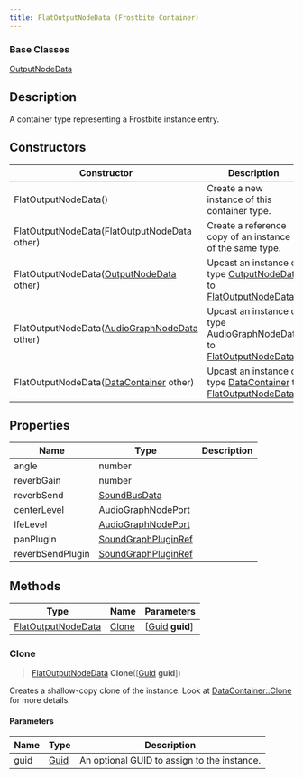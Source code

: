 ```yaml
---
title: FlatOutputNodeData (Frostbite Container)
---
```

### Base Classes

[OutputNodeData](OutputNodeData)

## Description

A container type representing a Frostbite instance entry.

## Constructors

| Constructor                                                                   | Description                                                                                                                 |
| ----------------------------------------------------------------------------- | --------------------------------------------------------------------------------------------------------------------------- |
| FlatOutputNodeData()                                                          | Create a new instance of this container type.                                                                               |
| FlatOutputNodeData(FlatOutputNodeData other)                                  | Create a reference copy of an instance of the same type.                                                                    |
| FlatOutputNodeData([OutputNodeData](OutputNodeData) other)                    | Upcast an instance of type [OutputNodeData](OutputNodeData) to [FlatOutputNodeData](FlatOutputNodeData).                    |
| FlatOutputNodeData([AudioGraphNodeData](AudioGraphNodeData) other)            | Upcast an instance of type [AudioGraphNodeData](AudioGraphNodeData) to [FlatOutputNodeData](FlatOutputNodeData).            |
| FlatOutputNodeData([DataContainer](/vext/ref/cls/shr/datacontainer) other) | Upcast an instance of type [DataContainer](/vext/ref/cls/shr/datacontainer) to [FlatOutputNodeData](FlatOutputNodeData). |

## Properties

| Name             | Type                                       | Description |
| ---------------- | ------------------------------------------ | ----------- |
| angle            | number                                     |             |
| reverbGain       | number                                     |             |
| reverbSend       | [SoundBusData](SoundBusData)               |             |
| centerLevel      | [AudioGraphNodePort](AudioGraphNodePort)   |             |
| lfeLevel         | [AudioGraphNodePort](AudioGraphNodePort)   |             |
| panPlugin        | [SoundGraphPluginRef](SoundGraphPluginRef) |             |
| reverbSendPlugin | [SoundGraphPluginRef](SoundGraphPluginRef) |             |

## Methods

| Type                                     | Name            | Parameters                                     |
| ---------------------------------------- | --------------- | ---------------------------------------------- |
| [FlatOutputNodeData](FlatOutputNodeData) | [Clone](#clone) | \[[Guid](/vext/ref/cls/shr/guid) **guid**\] |

### Clone

> [FlatOutputNodeData](FlatOutputNodeData) **Clone**(\[[Guid](/vext/ref/cls/shr/guid) **guid**\])

Creates a shallow-copy clone of the instance. Look at [DataContainer::Clone](/vext/ref/cls/shr/datacontainer#clone) for more details.

#### Parameters

| Name | Type         | Description                                 |
| ---- | ------------ | ------------------------------------------- |
| guid | [Guid](Guid) | An optional GUID to assign to the instance. |
